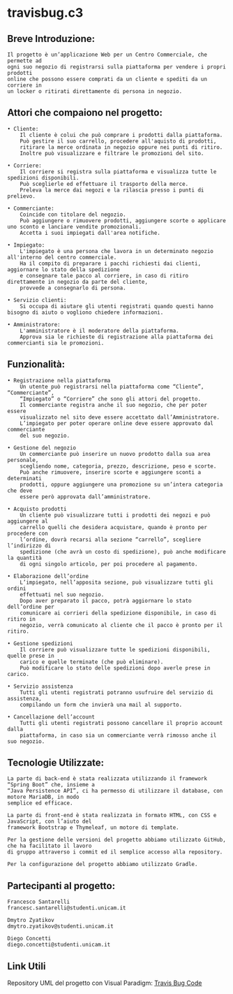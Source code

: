 # travisbug.c3


## Breve Introduzione:

  	Il progetto è un’applicazione Web per un Centro Commerciale, che permette ad
  	ogni suo negozio di registrarsi sulla piattaforma per vendere i propri prodotti
  	online che possono essere comprati da un cliente e spediti da un corriere in
  	un locker o ritirati direttamente di persona in negozio.
  
  
## Attori che compaiono nel progetto:

	• Cliente:
		Il cliente è colui che può comprare i prodotti dalla piattaforma.
		Può gestire il suo carrello, procedere all'aquisto di prodotti,
		ritirare la merce ordinata in negozio oppure nei punti di ritiro.
		Inoltre può visualizzare e filtrare le promozioni del sito.	

	• Corriere:
		Il corriere si registra sulla piattaforma e visualizza tutte le spedizioni disponibili. 
		Può sceglierle ed effettuare il trasporto della merce. 
		Preleva la merce dai negozi e la rilascia presso i punti di prelievo. 

	• Commerciante:
		Coincide con titolare del negozio. 
		Può aggiungere o rimuovere prodotti, aggiungere scorte o applicare uno sconto e lanciare vendite promozionali. 
		Accetta i suoi impiegati dall'area notifiche. 

	• Impiegato:
		L'impiegato è una persona che lavora in un determinato negozio all'interno del centro commerciale.
		Ha il compito di preparare i pacchi richiesti dai clienti, aggiornare lo stato della spedizione 
		e consegnare tale pacco al corriere, in caso di ritiro direttamente in negozio da parte del cliente,
		provvede a consegnarlo di persona.

	• Servizio clienti:
		Si occupa di aiutare gli utenti registrati quando questi hanno bisogno di aiuto o vogliono chiedere informazioni.

	• Amministratore:
		L'amministratore è il moderatore della piattaforma.
		Approva sia le richieste di registrazione alla piattaforma dei commercianti sia le promozioni.  

## Funzionalità:

	• Registrazione nella piattaforma
		Un utente può registrarsi nella piattaforma come “Cliente”, “Commerciante”,
		“Impiegato” o “Corriere” che sono gli attori del progetto.
		Il commerciante registra anche il suo negozio, che per poter essere
		visualizzato nel sito deve essere accettato dall’Amministratore.
		L’impiegato per poter operare online deve essere approvato dal commerciante
		del suo negozio.

	• Gestione del negozio
		Un commerciante può inserire un nuovo prodotto dalla sua area personale,
		scegliendo nome, categoria, prezzo, descrizione, peso e scorte.
		Può anche rimuovere, inserire scorte e aggiungere sconti a determinati
		prodotti, oppure aggiungere una promozione su un’intera categoria che deve
		essere però approvata dall’amministratore.

	• Acquisto prodotti
		Un cliente può visualizzare tutti i prodotti dei negozi e può aggiungere al
		carrello quelli che desidera acquistare, quando è pronto per procedere con
		l’ordine, dovrà recarsi alla sezione “carrello”, scegliere l’indirizzo di
		spedizione (che avrà un costo di spedizione), può anche modificare la quantità 
		di ogni singolo articolo, per poi procedere al pagamento.

	• Elaborazione dell’ordine
		L’impiegato, nell’apposita sezione, può visualizzare tutti gli ordini
		effettuati nel suo negozio.
		Dopo aver preparato il pacco, potrà aggiornare lo stato dell’ordine per
		comunicare ai corrieri della spedizione disponibile, in caso di ritiro in
		negozio, verrà comunicato al cliente che il pacco è pronto per il ritiro.

	• Gestione spedizioni
		Il corriere può visualizzare tutte le spedizioni disponibili, quelle prese in
		carico e quelle terminate (che può eliminare).
		Può modificare lo stato delle spedizioni dopo averle prese in carico.

	• Servizio assistenza
		Tutti gli utenti registrati potranno usufruire del servizio di assistenza,
		compilando un form che invierà una mail al supporto.

	• Cancellazione dell’account
		Tutti gli utenti registrati possono cancellare il proprio account dalla
		piattaforma, in caso sia un commerciante verrà rimosso anche il suo negozio.


## Tecnologie Utilizzate:
  
	La parte di back-end è stata realizzata utilizzando il framework “Spring Boot” che, insieme a
	“Java Persistence API”, ci ha permesso di utilizzare il database, con motore MariaDB, in modo
	semplice ed efficace.

	La parte di front-end è stata realizzata in formato HTML, con CSS e JavaScript, con l’aiuto del
	framework Bootstrap e Thymeleaf, un motore di template.

	Per la gestione delle versioni del progetto abbiamo utilizzato GitHub, che ha facilitato il lavoro
	di gruppo attraverso i commit ed il semplice accesso alla repository.

	Per la configurazione del progetto abbiamo utilizzato Gradle.
	
## Partecipanti al progetto:

	Francesco Santarelli
	francesc.santarelli@studenti.unicam.it

	Dmytro Zyatikov
	dmytro.zyatikov@studenti.unicam.it

	Diego Concetti
	diego.concetti@studenti.unicam.it

## Link Utili
  
Repository UML del progetto con Visual Paradigm: [Travis Bug Code](https://github.com/Orthoepiccrown0/travisbug.c3.git)
  
